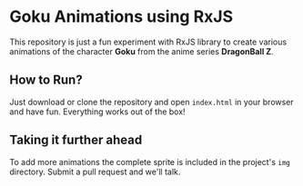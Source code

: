 # Goku Animations using RxJS

This repository is just a fun experiment with RxJS library to create various animations of the character <b>Goku</b> from the anime series <b>DragonBall Z</b>.

## How to Run?

Just download or clone the repository and open `index.html` in your browser and have fun. Everything works out of the box!

## Taking it further ahead

To add more animations the complete sprite is included in the project's `img` directory. Submit a pull request and we'll talk.
